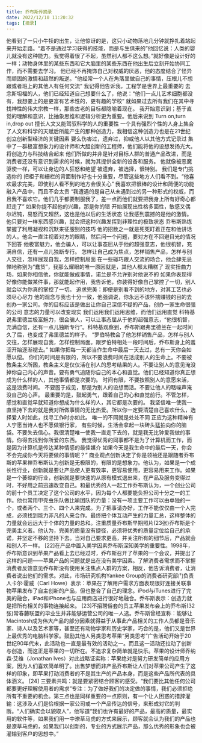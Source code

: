 ```yaml
---
title: 乔布斯传摘录
date: 2022/12/10 11:20:32
tags: [摘录]
---
```

他看到了一只小牛犊的出生，让他惊讶的是，这只小动物落地几分钟就挣扎着站起来开始走路。“着不是通过学习获得的技能，而是与生俱来的”他回忆说：人类的婴儿就没有这种能力。我觉得着很了不起，虽然别人都不这么想。”就好像是设计好的一样；动物身体里的某些东西和它大脑里的某些东西在他出生后立刻开始协同工作，而不需要去学习。
他已经不再掩饰自己对权威的厌恶，他的态度结合了怪异而顽固的激情和超然的叛逆。“他经常一个人在角落里做自己的事情，压根儿不想跟或者班上的其他人有任何交流”
我记得他告诉我，工程学是世界上最重要的
去念斯坦福的人，他们已经知道自己想要什么了，他说：“他们一点儿艺术细胞都没有，我想要上的是更富有艺术性的，更有趣的学校”
就如果过去所有我们在其中寻找神性的伟大宗教一样，那些古老的目标都隐喻着现在。
我开始意识到；基于直觉的理解和意识，比抽象思维和逻辑分析更为重要。他后来说到
Turn on,turn in,drop out
擅长人文又能驾驭科学的人的重要性
一个具有强烈个性的人身上集合了人文和科学的天赋后所能产生的那种创造力，我相信这种创造力也是在21世纪创立创新型经济的关键因素
要么伤害过，遗弃过，抑或他人以其他方式记录过
集中了一群极富想象力的设计师和大胆创新的工程师，他们能将他的设想发扬光大。
将创造力与科技结合起来
他们所做的并非是针对目标人群的普通产品改进，而是消费者还没有意识到需求的时候，就为其提供全新的设备和服务。
他就像被恶魔驱使一样，可以让身边的人狂怒和绝望
被遗弃，被选择，很特别。 我们是专门挑选你的
把柜子和栅栏的背面制作好也十分重要，尽管这些地方人们看不到。“他喜欢最求完美，即使别人看不到的地方会很关心”
我喜欢把很棒的设计和简便的功能融入产品中，而且不会太贵
“我遭遇的是自己从未遇到过的另一种形式的权威，而且我不喜欢它。他们几乎都要制服我了，差一点而他们就要把我身上所有好奇心都赶走了”
如果你提不起他的兴趣，那是你的错
开始展现出性格多面性，敏感又偶尔迟钝，易怒而又超然，这也是他以后的生活状态
让我感到震撼的是他的激情。他只要对一样东西感兴趣，就会把这种兴趣发挥到非理性的极致状态
乔布斯熟练掌握了利用凝视和沉默来征服别的技巧
他的招数之一就是死死盯着正在和他讲话的人。他会一直注视着对方的眼睛，然后问一个问题，要对方在不回避目光的情况下回答
他极富魅力，他会骗人，可以让事态屈从于他的超强意志，他很机智，充满自信，还有一点儿独断专行。
怎样让自己成为焦点，怎样销售产品，怎样与别人交往，怎样展现自我，怎样控制局面
在一些碰巧跟人交流的场合，他会肆无忌惮地称别为“蠢货”，我那么耀眼的唯一原因就是，其他人都太糟糕了
现实扭曲力场，如果你相信他，你就能做成事情，诺兰是不允许别对他说不的
如果你表现得好像你能做某件事，那就能起作用，我告诉他，你装得好像自己掌控了一切，别人就会以为你真的掌控了一切。
追求完美：即便是别看不到的地方，对其工艺也必须尽心尽力
他的观念与我也十分一致，他强调说，你永远不该怀揣赚钱的目的去创办一家公司。你的目标应该是做出让你自己深信不疑的产品，创办一家生命很强的公司
意志的力量可以改变现实
我们运用我们运用思维，而他们运用直觉
科特基说弗里德兰极富魅力，很会骗人，可以让事态屈从于他的超强意志，“他很机智，充满自信，还有一点儿独断专行”。科特基观察到，乔布斯跟弗里德兰在一起时间久了后，也变成了弗里德兰的样子。 “罗伯特教会了他怎样销售产品，怎样与别人交往，怎样展现自我，怎样控制局面。跟罗伯特相处一段时间后，乔布斯身上的羞涩开始逐渐褪去。”
如果你把每一天都当作生命中最后一天去过，总有一天你会如愿以偿。
你们的时间是有限的，所以不要浪费时间在活成别人的生命上。不要被教条主义所困，教条主义是仅仅活在别人的思考结果的人。不要让别人的意见淹没掉你自己内心的声音。要有勇气追随你自己的本心和直觉。他们已经知道你真正想成为什么样的人，其他事情都是次要的。
时间有限，不要按照别人的意愿来活，这是浪费时间。
不要囤于成见，那是为别人的设想而活。不要让他人的聒噪声淹没自己的心声。
最重要的是，鼓起勇气，跟着自己的心和直觉前行。不管怎样，感觉和直觉早就知道你想成为什么样的人，其它都是次要的。
我坚信唯一使我一直坚持下去的就是我对所做事情的无比热爱。所以你一定要清楚自己喜欢什么，选择爱人时如此，找寻工作时亦如此。
唯一的不同就是处处不同
正应为这种精神有人宁愿当诗人也不愿做银行家，
有些时候，生活会拿起一块砖头猛拍向你的脑袋。不要失去信心。我很清楚唯一使我一直走下去的，就是我无比钟爱我做的事情。你得去找到你所爱的东西。
我觉得优秀的同事都不是为了计算机而工作，而是因为计算机是传达某种情感的最佳媒介
如果今天是我生命中的最后一天，你会不会完成你今天将要做的事情呢？”
商业观点创新决定了你是领袖还是跟随者乔布斯的苹果禅乔布斯认为创新是无极限的，有限的是想象力。他认为，如果是一个成长性行业，创新就是要让产品使人更有效率，更容易使用，更容易用来工作。如果是一个萎缩的行业，创新就是要快速的从原有模式退出来，在产品及服务变得过时，不好用之前迅速改变自己。和最优秀的人一起工作乔布斯认为，一个创业公司的前十个员工决定了这个公司的水平，因为每个人都要能负担公司十分之一的工作。他也常用甲壳虫乐队做比喻团队的力量：没有一项主要工作可以由单独的一个，或者两个、三个、四个人来完成。为了把事请办好，工作不能仅仅由一个人完成，必须找到能力非凡的人来合作。最终把个体互动产生的力量汇总，这样整体的力量就会远远大于个体的力量的总和。注重质量乔布斯早期照片(23张)乔布斯是个完美主义者。他认为，完美的质量没有捷径，必须将优秀的质量定位给自己的承诺，并坚定不移的坚持下去。当对自己要求更高，并关注所有的细节后，产品就会和别人不一样。 [22]在产品中置入美学因素乔布斯深知美学的重要性。1998年，乔布斯意识到苹果产品看上去已经过时，乔布斯召开了苹果的一个会议，并提出了这样的问题——苹果产品的问题就是出在没有美学因素。了解消费者需求而不掌握消费者反馈意见乔布斯没有使用关注焦点人群的方案，相反，他告诉消费者，让消费者说出他们的需求。对此，市场研究机构Yankee Group的消费者研究部门负责人卡尔·霍威（Carl Howe）表示：苹果在了解用户需求方面表现很好连接关联事物苹果发布了自主创新的产品，但也整合了自己的理念。iPod与iTunes进行了完美的融合，iPad和iPhone也与应用商店进行很好地融合。乔布斯表示：创造力就是把所有相关的事物连接起来。 [23]不招聘俗套的员工苹果发布会上的乔布斯(32张)常春藤联盟的毕业生并非能够运营公司的唯一人选。乔布斯曾经宣称：能够让Macintosh成为伟大产品的部分因素就得益于从事此产品相关的工作人员都是音乐家、诗人以及艺术家等，甚至还有动物学家和历史学家，巧合的是，他们又是世界上最优秀的电脑科学家。鼓励其他人另类思考苹果“另类思考”广告活动开始于20世纪90年代末，此活动也一直是最有效的活动之一。而且这一活动还拉动了创新与创造，而这正是苹果的一切所在。不追求复杂简单就是快乐。苹果的设计师乔纳森·艾维（Jonathan Ives）对此战略证实称：苹果绝对是努力研发简单的应用方案，因为人们喜欢简单明了。出售梦想而非产品乔布斯让人们对苹果公司产生了这样的印象，即苹果打动消费者的不是其生产的产品本身，而是这些产品所代表的具体涵义。 [24]
三要素共鸣：就是要紧密结合顾客的感受。“我们要比其他任何公司都要更好理解使用者的需求”专注：为了做好我们的决定做的事情，我们必须拒绝所有不重要的机会。第三点也是同样重要的一点原则，有一个让人困惑的措辞灌输：这涉及人们是佮根据一家公司或一个产品传达的信号，来形成对它的判断。“人们确实会以貌取人”，他写道“我们也许有最好的产品，最高的质量，最实用的软件等，如果我们用一中潦草马虎的方式来展示，顾客就会认为我们的产品也是潦草马虎的，如果我们以创新的，专业的方式展示产品，那么优秀的形象也会被灌输到客户的思想中。”
